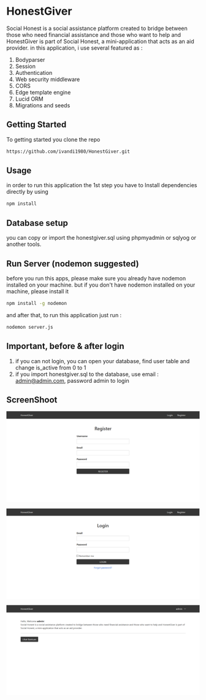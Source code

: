 # HonestGiver

Social Honest is a social assistance platform created to bridge between those who need financial assistance and those who want to help and HonestGiver is part of Social Honest, a mini-application that acts as an aid provider.
in this application, i use several featured as :

1. Bodyparser
2. Session
3. Authentication
4. Web security middleware
5. CORS
6. Edge template engine
7. Lucid ORM
8. Migrations and seeds

## Getting Started
To getting started you clone the repo

```bash
https://github.com/ivandi1980/HonestGiver.git
```

## Usage
in order to run this application the 1st step you have to Install dependencies directly by using

```bash
npm install
```

## Database setup 
you can copy or import the honestgiver.sql using phpmyadmin or sqlyog or another tools.

## Run Server (nodemon suggested)
before you run this apps, please make sure you already have nodemon installed on your machine.
but if you don't have nodemon installed on your machine, please install it

```bash
npm install -g nodemon
```

and after that, to run this application just run :

```bash
nodemon server.js
```

## Important, before & after login
1. if you can not login, you can open your database, find user table and change is_active from 0 to 1
2. if you import honestgiver.sql to the database, use email : admin@admin.com, password admin to login

## ScreenShoot
![Formregister](public/register.png "This is the login register")

![Form login](public/login.png "This is the login login")

![Dashboard](public/dashboard.png "This is the dashboard")